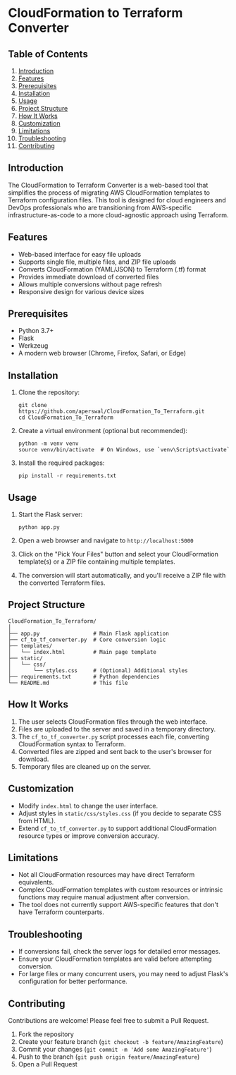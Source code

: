 # CloudFormation to Terraform Converter

## Table of Contents
1. [Introduction](#introduction)
2. [Features](#features)
3. [Prerequisites](#prerequisites)
4. [Installation](#installation)
5. [Usage](#usage)
6. [Project Structure](#project-structure)
7. [How It Works](#how-it-works)
8. [Customization](#customization)
9. [Limitations](#limitations)
10. [Troubleshooting](#troubleshooting)
11. [Contributing](#contributing)

## Introduction

The CloudFormation to Terraform Converter is a web-based tool that simplifies the process of migrating AWS CloudFormation templates to Terraform configuration files. This tool is designed for cloud engineers and DevOps professionals who are transitioning from AWS-specific infrastructure-as-code to a more cloud-agnostic approach using Terraform.

## Features

- Web-based interface for easy file uploads
- Supports single file, multiple files, and ZIP file uploads
- Converts CloudFormation (YAML/JSON) to Terraform (.tf) format
- Provides immediate download of converted files
- Allows multiple conversions without page refresh
- Responsive design for various device sizes

## Prerequisites

- Python 3.7+
- Flask
- Werkzeug
- A modern web browser (Chrome, Firefox, Safari, or Edge)

## Installation

1. Clone the repository:
   ```
   git clone https://github.com/aperswal/CloudFormation_To_Terraform.git
   cd CloudFormation_To_Terraform
   ```

2. Create a virtual environment (optional but recommended):
   ```
   python -m venv venv
   source venv/bin/activate  # On Windows, use `venv\Scripts\activate`
   ```

3. Install the required packages:
   ```
   pip install -r requirements.txt
   ```

## Usage

1. Start the Flask server:
   ```
   python app.py
   ```

2. Open a web browser and navigate to `http://localhost:5000`

3. Click on the "Pick Your Files" button and select your CloudFormation template(s) or a ZIP file containing multiple templates.

4. The conversion will start automatically, and you'll receive a ZIP file with the converted Terraform files.

## Project Structure

```
CloudFormation_To_Terraform/
│
├── app.py                 # Main Flask application
├── cf_to_tf_converter.py  # Core conversion logic
├── templates/
│   └── index.html         # Main page template
├── static/
│   └── css/
│       └── styles.css     # (Optional) Additional styles
├── requirements.txt       # Python dependencies
└── README.md              # This file
```

## How It Works

1. The user selects CloudFormation files through the web interface.
2. Files are uploaded to the server and saved in a temporary directory.
3. The `cf_to_tf_converter.py` script processes each file, converting CloudFormation syntax to Terraform.
4. Converted files are zipped and sent back to the user's browser for download.
5. Temporary files are cleaned up on the server.

## Customization

- Modify `index.html` to change the user interface.
- Adjust styles in `static/css/styles.css` (if you decide to separate CSS from HTML).
- Extend `cf_to_tf_converter.py` to support additional CloudFormation resource types or improve conversion accuracy.

## Limitations

- Not all CloudFormation resources may have direct Terraform equivalents.
- Complex CloudFormation templates with custom resources or intrinsic functions may require manual adjustment after conversion.
- The tool does not currently support AWS-specific features that don't have Terraform counterparts.

## Troubleshooting

- If conversions fail, check the server logs for detailed error messages.
- Ensure your CloudFormation templates are valid before attempting conversion.
- For large files or many concurrent users, you may need to adjust Flask's configuration for better performance.

## Contributing

Contributions are welcome! Please feel free to submit a Pull Request.

1. Fork the repository
2. Create your feature branch (`git checkout -b feature/AmazingFeature`)
3. Commit your changes (`git commit -m 'Add some AmazingFeature'`)
4. Push to the branch (`git push origin feature/AmazingFeature`)
5. Open a Pull Request
